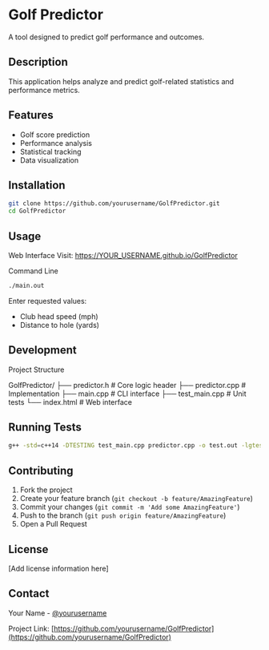 # Golf Predictor

A tool designed to predict golf performance and outcomes.

## Description

This application helps analyze and predict golf-related statistics and performance metrics.

## Features

- Golf score prediction
- Performance analysis
- Statistical tracking
- Data visualization

## Installation

```bash
git clone https://github.com/yourusername/GolfPredictor.git
cd GolfPredictor
```

## Usage

Web Interface
Visit: https://YOUR_USERNAME.github.io/GolfPredictor

Command Line

```bash
./main.out
```

Enter requested values:

- Club head speed (mph)
- Distance to hole (yards)

## Development

Project Structure

GolfPredictor/
├── predictor.h # Core logic header
├── predictor.cpp # Implementation
├── main.cpp # CLI interface
├── test_main.cpp # Unit tests
└── index.html # Web interface

## Running Tests

```bash
g++ -std=c++14 -DTESTING test_main.cpp predictor.cpp -o test.out -lgtest -lgtest_main -pthread && ./test.out
```

## Contributing

1. Fork the project
2. Create your feature branch (`git checkout -b feature/AmazingFeature`)
3. Commit your changes (`git commit -m 'Add some AmazingFeature'`)
4. Push to the branch (`git push origin feature/AmazingFeature`)
5. Open a Pull Request

## License

[Add license information here]

## Contact

Your Name - [@yourusername](https://twitter.com/yourusername)

Project Link: [https://github.com/yourusername/GolfPredictor](https://github.com/yourusername/GolfPredictor)
